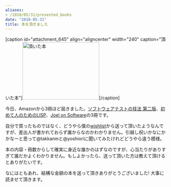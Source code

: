```yaml
---
aliases:
- /2010/05/31/presented_books
date: "2010-05-31"
title: 本を頂きました
---
```

[caption id="attachment_645" align="aligncenter" width="240" caption="頂いた本"]<img src="http://173.230.148.68/wp-content/uploads/2010/05/2010-05-31-01.23.jpeg" alt="頂いた本" title="頂いた本" width="240" height="180" class="size-full wp-image-645" />[/caption]

今日、Amazonから3冊ほど屆きました。<a href="http://amzn.to/bKguL8">ソフトウェアテストの技法 第二版</a>、<a href="http://amzn.to/bWzGWL">初めて人のためのLISP</a>、<a href="http://amzn.to/b3zv8w">Joel on Software</a>の3冊です。

自分で買ったものではなく、どうやら僕の<a href="http://www.amazon.co.jp/gp/registry/wishlist/275HV3Y5DV8OY?ie=UTF8&filter=all&x=13&sort=priority&layout=standard&y=12&reveal=unpurchased&linkCode=shr&camp=1207&creative=8415&tag=ukstudio0c-22">wishlist</a>から送って頂いたようなんですが、差出人が書かれておらず誰からなのかわかりません。引越し祝いかなにかかなーと思って@takkanmと@yoshioriに聞いてみたけれどどうやら違う模様。

本の内容・冊数からして確実に身近な誰かのはずなのですが、心当たりがありすぎて誰だかよくわかりません。もしよかったら、送って頂いた方は教えて頂けるとありがたいです。

なにはともあれ、結構な金額の本を送って頂きありがとうございました! 大事に読ませて頂きます。